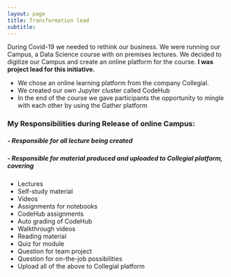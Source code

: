 ```yaml
---
layout: page
title: Transformation lead
subtitle: 
---
```


During Covid-19 we needed to rethink our business. We were running our Campus, a Data Science course with on premises lectures. We decided to digitize our Campus and create an online platform for the course. **I was project lead for this initiative.**
- We chose an online learning platform from the company Collegial.
- We created our own Jupyter cluster called CodeHub
- In the end of the course we gave participants the opportunity to mingle with each other by using the Gather platform

### My Responsibilities during Release of online Campus: 
##### - Responsible for all lecture being created
##### - Responsible for material produced and uploaded to Collegial platform, covering
-	Lectures
-	Self-study material
-	Videos
-	Assignments for notebooks
-	CodeHub assignments
-	Auto grading of CodeHub
-	Walkthrough videos
-	Reading material
-	Quiz for module
-	Question for team project
-	Question for on-the-job possibilities
-	Upload all of the above to Collegial platform
